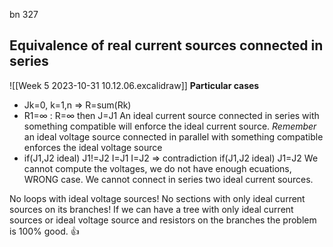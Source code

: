 bn 327

## Equivalence of real current sources connected in series
![[Week 5 2023-10-31 10.12.06.excalidraw]]
**Particular cases**
* Jk=0, k=1,n => R=sum(Rk)
* R1=∞ : R=∞ 
	then J=J1
An ideal current source connected in series with something compatible will enforce the ideal current source.
*Remember* an ideal voltage source connected in parallel with something compatible enforces the ideal voltage source
* if(J1,J2 ideal) J1!=J2
	I=J1
	I=J2
	=> contradiction
	if(J1,J2 ideal) J1=J2
	We cannot compute the voltages, we do not have enough ecuations, WRONG case.
	We cannot connect in series two ideal current sources.

No loops with ideal voltage sources!
No sections with only ideal current sources on its branches!
If we can have a tree with only ideal current sources or ideal voltage source and resistors on the branches the problem is 100% good. 👍 
